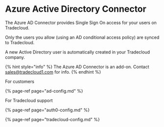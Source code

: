 # Azure Active Directory Connector

The Azure AD Connector provides Single Sign On access for your users on Tradecloud.

Only the users you allow \(using an AD conditional access policy\) are synced to Tradecloud.

A new Active Directory user is automatically created in your Tradecloud company.

{% hint style="info" %}
The Azure AD Connector is an add-on. Contact sales@tradecloud1.com for info.
{% endhint %}

For customers

{% page-ref page="ad-config.md" %}

For Tradecloud support

{% page-ref page="auth0-config.md" %}

{% page-ref page="tradecloud-config.md" %}



